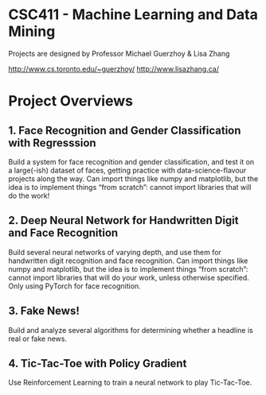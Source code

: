 # CSC411 - Machine Learning and Data Mining
Projects are designed by Professor Michael Guerzhoy & Lisa Zhang

http://www.cs.toronto.edu/~guerzhoy/
http://www.lisazhang.ca/

# Project Overviews
## 1. Face Recognition and Gender Classification with Regresssion
Build a system for face recognition and gender classification, and test it on a large(-ish) dataset of faces, getting practice with data-science-flavour projects along the way. Can import things like numpy and matplotlib, but the idea is to implement things “from scratch”: cannot import libraries that will do the work!

## 2. Deep Neural Network for Handwritten Digit and Face Recognition
Build several neural networks of varying depth, and use them for handwritten digit recognition and face recognition. Can import things like numpy and matplotlib, but the idea is to implement things “from scratch”: cannot import libraries that will do your work, unless otherwise specified. Only using PyTorch for face recognition.

## 3. Fake News!
Build and analyze several algorithms for determining whether a headline is real or fake news.

## 4. Tic-Tac-Toe with Policy Gradient
Use Reinforcement Learning to train a neural network to play Tic-Tac-Toe.
